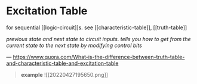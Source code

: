 # Excitation Table

for sequential [[logic-circuit]]s. see [[characteristic-table]], [[truth-table]]

_previous state and next state to circuit inputs. tells you how to get from the current state to the next state by modifying control bits_

&mdash; <https://www.quora.com/What-is-the-difference-between-truth-table-and-characteristic-table-and-excitation-table>

> **example** ![[20220427195650.png]]

